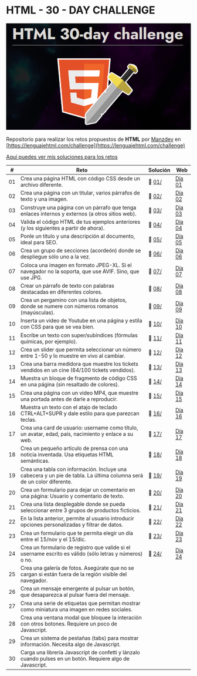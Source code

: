 # HTML - 30 - DAY CHALLENGE
![Logo HTML 30 DAY CHALLENGE](manzdev30daychallenge.png)

Repositorio para realizar los retos propuestos de **HTML** por [Manzdev](https://github.com/ManzDev) en [https://lenguajehtml.com/challenge](https://lenguajehtml.com/challenge)

[Aquí puedes ver mis soluciones para los retos](https://murquisdev.github.io/HTML-30-day-challenge/)


| #  | Reto                                                                                                                  | Solución          | Web |
|----|-----------------------------------------------------------------------------------------------------------------------|-------------------|-----|
| 01 | Crea una página HTML con código CSS desde un archivo diferente.                                                       | 📁 [01/](/dia01/) |[Día 01](https://murquisdev.github.io/HTML-30-day-challenge/dia01/index.html) |
| 02 | Crea una página con un titular, varios párrafos de texto y una imagen.                                                | 📁 [02/](/dia02/) |[Día 02](https://murquisdev.github.io/HTML-30-day-challenge/dia02/index.html) |
| 03 | Construye una página con un párrafo que tenga enlaces internos y externos (a otros sitios web).                       | 📁 [03/](/dia03/) |[Día 03](https://murquisdev.github.io/HTML-30-day-challenge/dia03/index.html) |
| 04 | Valida el código HTML de tus ejemplos anteriores (y los siguientes a partir de ahora).                                | 📁 [04/](/dia04/) |[Día 04](https://murquisdev.github.io/HTML-30-day-challenge/dia04/index.html) |
| 05 | Ponle un título y una descripción al documento, ideal para SEO.                                                       | 📁 [05/](/dia05/) |[Día 05](https://murquisdev.github.io/HTML-30-day-challenge/dia05/index.html) |
| 06 | Crea un grupo de secciones (acordeón) donde se despliegue sólo uno a la vez.                                          | 📁 [06/](/dia06/) |[Día 06](https://murquisdev.github.io/HTML-30-day-challenge/dia06/index.html) |
| 07 | Coloca una imagen en formato JPEG-XL. Si el navegador no la soporta, que use AVIF. Sino, que use JPG.                 | 📁 [07/](/dia07/) |[Día 07](https://murquisdev.github.io/HTML-30-day-challenge/dia07/index.html) |
| 08 | Crear un párrafo de texto con palabras destacadas en diferentes colores.                                              | 📁 [08/](/dia08/) |[Día 08](https://murquisdev.github.io/HTML-30-day-challenge/dia08/index.html) |
| 09 | Crea un pergamino con una lista de objetos, donde se numere con números romanos (mayúsculas).                         | 📁 [09/](/dia09/) |[Día 09](https://murquisdev.github.io/HTML-30-day-challenge/dia09/index.html) |
| 10 | Inserta un video de Youtube en una página y estila con CSS para que se vea bien.                                      | 📁 [10/](/dia10/) |[Día 10](https://murquisdev.github.io/HTML-30-day-challenge/dia10/index.html) |
| 11 | Escribe un texto con super/subíndices (fórmulas químicas, por ejemplo).                                               | 📁 [11/](/dia11/) |[Día 11](https://murquisdev.github.io/HTML-30-day-challenge/dia11/index.html) |
| 12 | Crea un slider que permita seleccionar un número entre 1-50 y lo muestre en vivo al cambiar.                          | 📁 [12/](/dia12/) |[Día 12](https://murquisdev.github.io/HTML-30-day-challenge/dia12/index.html) |
| 13 | Crea una barra medidora que muestre los tickets vendidos en un cine (64/100 tickets vendidos).                        | 📁 [13/](/dia13/) |[Día 13](https://murquisdev.github.io/HTML-30-day-challenge/dia13/index.html) |
| 14 | Muestra un bloque de fragmento de código CSS en una página (sin resaltado de colores).                                | 📁 [14/](/dia14/) |[Día 14](https://murquisdev.github.io/HTML-30-day-challenge/dia14/index.html) |
| 15 | Crea una página con un video MP4, que muestre una portada antes de darle a reproducir.                                | 📁 [15/](/dia15/) |[Día 15](https://murquisdev.github.io/HTML-30-day-challenge/dia15/index.html) |
| 16 | Muestra un texto con el atajo de teclado CTRL+ALT+SUPR y dale estilo para que parezcan teclas.                        | 📁 [16/](/dia16/) |[Día 16](https://murquisdev.github.io/HTML-30-day-challenge/dia16/index.html) |
| 17 | Crea una card de usuario: username como título, un avatar, edad, país, nacimiento y enlace a su web.                  | 📁 [17/](/dia17/) |[Día 17](https://murquisdev.github.io/HTML-30-day-challenge/dia17/index.html) |
| 18 | Crea un pequeño artículo de prensa con una noticia inventada. Usa etiquetas HTML semánticas.                          | 📁 [18/](/dia18/) |[Día 18](https://murquisdev.github.io/HTML-30-day-challenge/dia18/index.html) |
| 19 | Crea una tabla con información. Incluye una cabecera y un pie de tabla. La última columna será de un color diferente. | 📁 [19/](/dia19/) |[Día 19](https://murquisdev.github.io/HTML-30-day-challenge/dia19/index.html) |
| 20 | Crea un formulario para dejar un comentario en una página: Usuario y comentario de texto.                             | 📁 [20/](/dia20/) |[Día 20](https://murquisdev.github.io/HTML-30-day-challenge/dia20/index.html) |
| 21 | Crea una lista desplegable donde se pueda seleccionar entre 3 grupos de productos ficticios.                          | 📁 [21/](/dia21/) |[Día 21](https://murquisdev.github.io/HTML-30-day-challenge/dia21/index.html) |
| 22 | En la lista anterior, permite al usuario introducir opciones personalizadas y filtrar de datos.                       | 📁 [22/](/dia22/) |[Día 22](https://murquisdev.github.io/HTML-30-day-challenge/dia22/index.html) |
| 23 | Crea un formulario que te permita elegir un día entre el 15/nov y el 15/dic.                                          | 📁 [23/](/dia23/) |[Día 23](https://murquisdev.github.io/HTML-30-day-challenge/dia23/index.html) |
| 24 | Crea un formulario de registro que valide si el username escrito es válido (sólo letras y números) o no.              | 📁 [24/](/dia24/) |[Día 24](https://murquisdev.github.io/HTML-30-day-challenge/dia24/index.html) |               |
| 25 | Crea una galería de fotos. Asegúrate que no se cargan si están fuera de la región visible del navegador.              |                |
| 26 | Crea un mensaje emergente al pulsar un botón, que desaparezca al pulsar fuera del mensaje.                            |                |
| 27 | Crea una serie de etiquetas que permitan mostrar como miniatura una imagen en redes sociales.                         |                |
| 28 | Crea una ventana modal que bloquee la interación con otros botones. Requiere un poco de Javascript.                   |                |
| 29 | Crea un sistema de pestañas (tabs) para mostrar información. Necesita algo de Javascript.                             |                |
| 30 | Carga una librería Javascript de confetti y lánzalo cuando pulses en un botón. Requiere algo de Javascript.           |                |